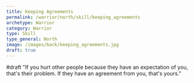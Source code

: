```yaml
---
title: Keeping Agreements
permalink: /warrior/north/skill/keeping_agreements
archetype: Warrior
category: Warrior
type: Skill
type_general: North
image: /images/back/keeping_agreements.jpg
draft: true
---
```

#draft "If you hurt other people because they have an expectation of you, that's their problem. If they have an agreement from you, that's yours."
